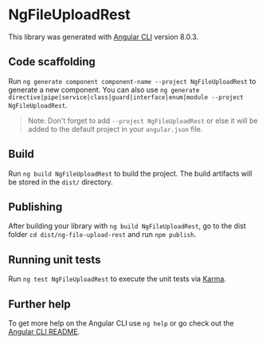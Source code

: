 # NgFileUploadRest

This library was generated with [Angular CLI](https://github.com/angular/angular-cli) version 8.0.3.

## Code scaffolding

Run `ng generate component component-name --project NgFileUploadRest` to generate a new component. You can also use `ng generate directive|pipe|service|class|guard|interface|enum|module --project NgFileUploadRest`.
> Note: Don't forget to add `--project NgFileUploadRest` or else it will be added to the default project in your `angular.json` file. 

## Build

Run `ng build NgFileUploadRest` to build the project. The build artifacts will be stored in the `dist/` directory.

## Publishing

After building your library with `ng build NgFileUploadRest`, go to the dist folder `cd dist/ng-file-upload-rest` and run `npm publish`.

## Running unit tests

Run `ng test NgFileUploadRest` to execute the unit tests via [Karma](https://karma-runner.github.io).

## Further help

To get more help on the Angular CLI use `ng help` or go check out the [Angular CLI README](https://github.com/angular/angular-cli/blob/master/README.md).
